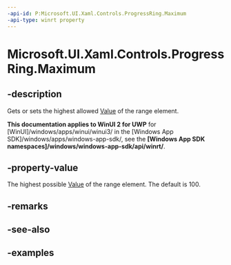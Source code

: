 ```yaml
---
-api-id: P:Microsoft.UI.Xaml.Controls.ProgressRing.Maximum
-api-type: winrt property
---
```


# Microsoft.UI.Xaml.Controls.ProgressRing.Maximum

<!--
public double Maximum { get; set; }
-->


## -description
Gets or sets the highest allowed [Value](progressring_value.md) of the range element. 

**This documentation applies to WinUI 2 for UWP** for [WinUI]/windows/apps/winui/winui3/ in the [Windows App SDK]/windows/apps/windows-app-sdk/, see the **[Windows App SDK namespaces]/windows/windows-app-sdk/api/winrt/**.

## -property-value
The highest possible [Value](progressring_value.md) of the range element. The default is 100. 

## -remarks

## -see-also

## -examples



